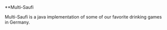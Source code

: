 **Multi-Saufi

Multi-Saufi is a java implementation of some of our favorite drinking games in Germany.
